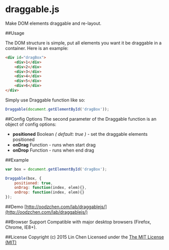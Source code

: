 # draggable.js
Make DOM elements draggable and re-layout.

##Usage

The DOM structure is simple, put all elements you want it be draggable in a container. Here is an example:

```html
<div id="dragBox">
	<div>1</div>
	<div>2</div>
	<div>3</div>
	<div>4</div>
	<div>5</div>
	<div>6</div>
</div>
```

Simply use Draggable function like so:

```javascript
Draggable(document.getElementById('dragBox'));
```

##Config Options
The second parameter of the Draggable function is an object of config options:
- **positioned** Boolean *( default: true )* - set the draggable elements positioned
- **onDrag** Function - runs when start drag
- **onDrop** Function - runs when end drag

##Example
```javascript
var box = document.getElementById('dragBox');

Draggable(box, {
	positioned: true,
	onDrag: function(index, elem){},
	onDrop: function(index, elem){}
});
```

##Demo
[http://oodzchen.com/lab/draggablejs/](http://oodzchen.com/lab/draggablejs/)

##Browser Support
Compatible with major desktop browsers (Firefox, Chrome, IE8+).

##License
Copyright (c) 2015 Lin Chen Licensed under the [The MIT License (MIT)](https://opensource.org/licenses/MIT)